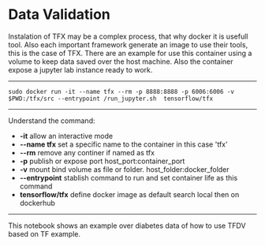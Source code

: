 # Data Validation

Instalation of TFX may be a complex process, that why docker it is usefull tool. Also each important framework generate an image to use their tools, this is the case of TFX. There are an example for use this container using a volume to keep data saved over the host machine. Also the container expose a jupyter lab instance ready to work.


---

`sudo docker run -it --name tfx --rm -p 8888:8888 -p 6006:6006 -v $PWD:/tfx/src --entrypoint /run_jupyter.sh  tensorflow/tfx`

---

Understand the command:

- **-it** allow an interactive mode
- **--name tfx** set a specific name to the container in this case 'tfx'
- **--rm** remove any continer if named as tfx
- **-p** publish or expose port host_port:container_port
- **-v** mount bind volume as file or folder. host_folder:docker_folder
- **--entrypoint** stablish command to run and set container life as this command 
- **tensorflow/tfx** define docker image as default search local then on dockerhub

---

This notebook shows an example over diabetes data of how to use TFDV based on TF example.